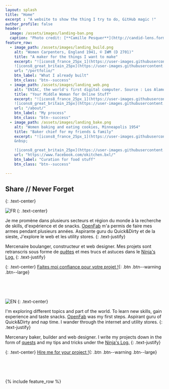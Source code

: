 ```yaml
---
layout: splash
title: "Home"
excerpt : "A website to show the thing I try to do, GitHub magic !"
author_profile: false
header:
  image: /assets/images/landing-ban.png
  caption: "Photo credit: [**Camille Pesquer**](http://candid-lens.format.com/)"
feature_row:
  - image_path: /assets/images/landing_build.png
    alt: "Women Carpenters, England 1941, © IWM (D 2701)"
    title: "A maker for the things I want to make"
    excerpt: "![icons8_france_25px_1](https://user-images.githubusercontent.com/25099826/38572363-383b1b2a-3cf3-11e8-9c2c-47626e7eb523.png) Je sais pas trop ce que je fais, mais ça l'air de marcher.      
    ![icons8_great_britain_25px](https://user-images.githubusercontent.com/25099826/38572348-2adf455a-3cf3-11e8-8b14-a0ef13f9c261.png) I don't know what I'm doing, but it kind of works."
    url: "/portfolio/"
    btn_label: "What I already built"
    btn_class: "btn--success"
  - image_path: /assets/images/landing_web.png
    alt: "ENIAC, the world's first digital computer. Source : Los Alamos"
    title: "Your Middle Woman for Online Stuff"
    excerpt: "![icons8_france_25px_1](https://user-images.githubusercontent.com/25099826/38572363-383b1b2a-3cf3-11e8-9c2c-47626e7eb523.png) Je t'accompagne dans les méandres du web.  
    ![icons8_great_britain_25px](https://user-images.githubusercontent.com/25099826/38572348-2adf455a-3cf3-11e8-8b14-a0ef13f9c261.png) I will guide you into the world wild web."
    url: "/about/"
    btn_label: "My process"
    btn_class: "btn--success"
  - image_path: /assets/images/landing_bake.png
    alt: "Women baking and eating cookies, Minneapolis 1954"
    title: "Baker chief for my friends & family"
    excerpt: "![icons8_france_25px_1](https://user-images.githubusercontent.com/25099826/38572363-383b1b2a-3cf3-11e8-9c2c-47626e7eb523.png) Je recherche comment faire du pain en me promenant. Pain sur commande en France.
    &nbsp;

    ![icons8_great_britain_25px](https://user-images.githubusercontent.com/25099826/38572348-2adf455a-3cf3-11e8-8b14-a0ef13f9c261.png) I research how to do bread everywhere. Bread on order in France."
    url: "https://www.facebook.com/okitchen.bxl/"
    btn_label: "Curation for food stuff"
    btn_class: "btn--success"

---
```


[FR]:https://user-images.githubusercontent.com/25099826/38572363-383b1b2a-3cf3-11e8-9c2c-47626e7eb523.png
[EN]:https://user-images.githubusercontent.com/25099826/38572348-2adf455a-3cf3-11e8-8b14-a0ef13f9c261.png

## Share // Never Forget 
{: .text-center}

![FR] 
{: .text-center}

Je me promène dans plusieurs secteurs et région du monde à la recherche de skills, d'expérience et de snacks.
[OpenFab](http://openfab.be) m'a permis de faire mes armes pendant plusieurs années. Aspirante guru du Quick&Dirty et de la sieste, J'explore le web et les utility stores.
{: .text-justify}

Mercenaire boulanger, constructeur et web designer. Mes projets sont retranscris sous forme de [quêtes](/portfolio/) et mes trucs et astuces dans le [Ninja's Log.](/blog/year-archive/)
{: .text-justify}

{: .text-center}
[Faites moi confiance pour votre projet !](/about/){: .btn .btn--warning .btn--large}

&nbsp;

&nbsp;


![EN] 
{: .text-center}


I'm exploring different topics and part of the world. To learn new skills, gain experience and taste snacks.
[OpenFab](http://openfab.be) was my first steps. Aspirant guru of Quick&Dirty and nap time. I wander through the internet and utility stores.
{: .text-justify}

Mercenary baker, builder and web designer. I write my projects down in the form of [quests](/portfolio/) and my tips and tricks under the [Ninja's Log.](/blog/year-archive/)
{: .text-justify}

{: .text-center}
[Hire me for your project !](/about/){: .btn .btn--warning .btn--large}

&nbsp;

&nbsp;


{% include feature_row %}



